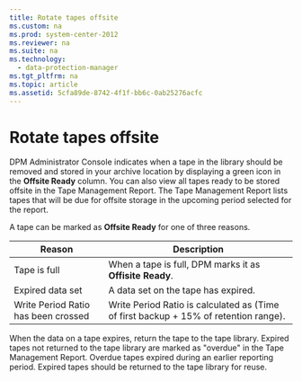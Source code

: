 ```yaml
---
title: Rotate tapes offsite
ms.custom: na
ms.prod: system-center-2012
ms.reviewer: na
ms.suite: na
ms.technology: 
  - data-protection-manager
ms.tgt_pltfrm: na
ms.topic: article
ms.assetid: 5cfa89de-8742-4f1f-bb6c-0ab25276acfc
---
```

# Rotate tapes offsite
DPM Administrator Console indicates when a tape in the library should be removed and stored in your archive location by displaying a green icon in the **Offsite Ready** column. You can also view all tapes ready to be stored offsite in the Tape Management Report. The Tape Management Report lists tapes that will be due for offsite storage in the upcoming period selected for the report.

A tape can be marked as **Offsite Ready** for one of three reasons.

|Reason|Description|
|----------|---------------|
|Tape is full|When a tape is full, DPM marks it as **Offisite Ready**.|
|Expired data set|A data set on the tape has expired.|
|Write Period Ratio has been crossed|Write Period Ratio is calculated as \(Time of first backup \+ 15% of retention range\).|

When the data on a tape expires, return the tape to the tape library. Expired tapes not returned to the tape library are marked as "overdue" in the Tape Management Report. Overdue tapes expired during an earlier reporting period. Expired tapes should be returned to the tape library for reuse.

